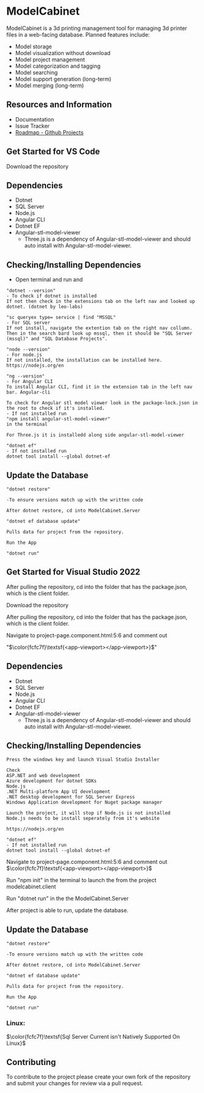 # ModelCabinet
ModelCabinet is a 3d printing management tool for managing 3d printer files in a web-facing database. Planned features include:
- Model storage
- Model visualization without download
- Model project management
- Model categorization and tagging
- Model searching
- Model support generation (long-term)
- Model merging (long-term)

## **Resources and Information**
- Documentation
- Issue Tracker
- [Roadmap - Github Projects](https://github.com/orgs/CCAppDevs/projects/2)


## **Get Started for VS Code**
Download the repository

## **Dependencies**
- Dotnet
- SQL Server
- Node.js
- Angular CLI
- Dotnet EF
- Angular-stl-model-viewer
    - Three.js is a dependency of Angular-stl-model-viewer and should auto install with Angular-stl-model-viewer.

## **Checking/Installing Dependencies**

- Open terminal and run and 
```
"dotnet --version"
- To check if dotnet is installed
If not then check in the extensions tab on the left nav and looked up dotnet. (dotnet by leo-labs)

"sc queryex type= service | find "MSSQL"
- For SQL server
If not install, navigate the extention tab on the right nav collumn. Then in the search bard look up mssql, then it should be "SQL Server (mssql)" and "SQL Database Projects".

"node --version"
- For node.js
If not installed, the installation can be installed here. 
https://nodejs.org/en

"ng --version"
- For Angular CLI
To install Angular CLI, find it in the extension tab in the left nav bar. Angular-cli

To check for Angular stl model viewer look in the package-lock.json in the root to check if it's installed.
- If not installed run
"npm install angular-stl-model-viewer"
in the terminal

For Three.js it is installedd along side angular-stl-model-viewer

"dotnet ef"
- If not installed run 
dotnet tool install --global dotnet-ef
```

## **Update the Database**
```
"dotnet restore"

-To ensure versions match up with the written code

After dotnet restore, cd into ModelCabinet.Server

"dotnet ef database update"

Pulls data for project from the repository.

Run the App

"dotnet run"

```

## **Get Started for Visual Studio 2022**
After pulling the repository, cd into the folder that has the package.json, which is the client folder.

Download the repository

After pulling the repository, cd into the folder that has the package.json, which is the client folder.

Navigate to project-page.component.html:5:6 and comment out

 "$`\color{fcfc7f}\textsf{<app-viewport></app-viewport>}`$"

## **Dependencies**
- Dotnet
- SQL Server
- Node.js
- Angular CLI
- Dotnet EF
- Angular-stl-model-viewer
    - Three.js is a dependency of Angular-stl-model-viewer and should auto install with Angular-stl-model-viewer.

## **Checking/Installing Dependencies**

```
Press the windows key and launch Visual Studio Installer

Check
ASP.NET and web development
Azure development for dotnet SDKs
Node.js
.NET Multi-platform App UI development
.NET desktop development for SQL Server Express
Windows Application development for Nuget package manager

Launch the project, it will stop if Node.js is not installed
Node.js needs to be install seperately from it's website

https://nodejs.org/en

"dotnet ef"
- If not installed run 
dotnet tool install --global dotnet-ef
```

Navigate to project-page.component.html:5:6 and comment out $`\color{fcfc7f}\textsf{<app-viewport></app-viewport>}`$

Run "npm init" in the terminal to launch the from the project modelcabinet.client

Run "dotnet run" in the the ModelCabinet.Server

After project is able to run, update the database.

## **Update the Database**
```
"dotnet restore"

-To ensure versions match up with the written code

After dotnet restore, cd into ModelCabinet.Server

"dotnet ef database update"

Pulls data for project from the repository.

Run the App

"dotnet run"

```


### Linux:

$`\color{fcfc7f}\textsf{Sql Server Current isn't Natively Supported On Linux}`$


## **Contributing**
To contribute to the project please create your own fork of the repository and submit your changes for review via a pull request.

